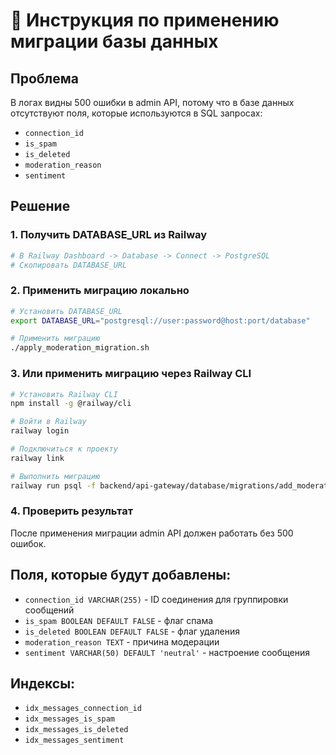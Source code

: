 # 🚀 Инструкция по применению миграции базы данных

## Проблема
В логах видны 500 ошибки в admin API, потому что в базе данных отсутствуют поля, которые используются в SQL запросах:
- `connection_id`
- `is_spam` 
- `is_deleted`
- `moderation_reason`
- `sentiment`

## Решение

### 1. Получить DATABASE_URL из Railway
```bash
# В Railway Dashboard -> Database -> Connect -> PostgreSQL
# Скопировать DATABASE_URL
```

### 2. Применить миграцию локально
```bash
# Установить DATABASE_URL
export DATABASE_URL="postgresql://user:password@host:port/database"

# Применить миграцию
./apply_moderation_migration.sh
```

### 3. Или применить миграцию через Railway CLI
```bash
# Установить Railway CLI
npm install -g @railway/cli

# Войти в Railway
railway login

# Подключиться к проекту
railway link

# Выполнить миграцию
railway run psql -f backend/api-gateway/database/migrations/add_moderation_fields.sql
```

### 4. Проверить результат
После применения миграции admin API должен работать без 500 ошибок.

## Поля, которые будут добавлены:
- `connection_id VARCHAR(255)` - ID соединения для группировки сообщений
- `is_spam BOOLEAN DEFAULT FALSE` - флаг спама
- `is_deleted BOOLEAN DEFAULT FALSE` - флаг удаления
- `moderation_reason TEXT` - причина модерации
- `sentiment VARCHAR(50) DEFAULT 'neutral'` - настроение сообщения

## Индексы:
- `idx_messages_connection_id`
- `idx_messages_is_spam`
- `idx_messages_is_deleted`
- `idx_messages_sentiment`
